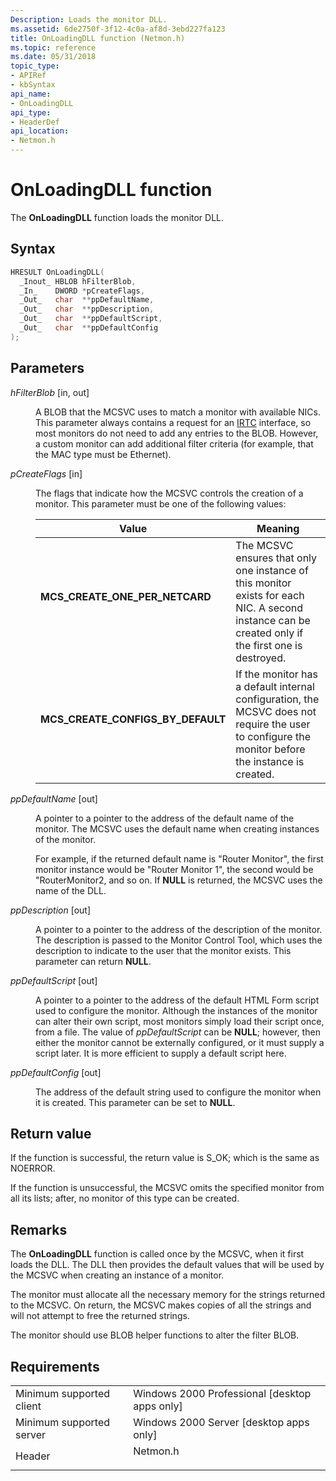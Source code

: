 ```yaml
---
Description: Loads the monitor DLL.
ms.assetid: 6de2750f-3f12-4c0a-af8d-3ebd227fa123
title: OnLoadingDLL function (Netmon.h)
ms.topic: reference
ms.date: 05/31/2018
topic_type: 
- APIRef
- kbSyntax
api_name: 
- OnLoadingDLL
api_type: 
- HeaderDef
api_location: 
- Netmon.h
---
```


# OnLoadingDLL function

The **OnLoadingDLL** function loads the monitor DLL.

## Syntax


```C++
HRESULT OnLoadingDLL(
  _Inout_ HBLOB hFilterBlob,
  _In_    DWORD *pCreateFlags,
  _Out_   char  **ppDefaultName,
  _Out_   char  **ppDescription,
  _Out_   char  **ppDefaultScript,
  _Out_   char  **ppDefaultConfig
);
```



## Parameters

<dl> <dt>

*hFilterBlob* \[in, out\]
</dt> <dd>

A BLOB that the MCSVC uses to match a monitor with available NICs. This parameter always contains a request for an [IRTC](irtc.md) interface, so most monitors do not need to add any entries to the BLOB. However, a custom monitor can add additional filter criteria (for example, that the MAC type must be Ethernet).

</dd> <dt>

*pCreateFlags* \[in\]
</dt> <dd>

The flags that indicate how the MCSVC controls the creation of a monitor. This parameter must be one of the following values:



| Value                                                                                                                                                                                                            | Meaning                                                                                                                                                       |
|------------------------------------------------------------------------------------------------------------------------------------------------------------------------------------------------------------------|---------------------------------------------------------------------------------------------------------------------------------------------------------------|
| <span id="MCS_CREATE_ONE_PER_NETCARD"></span><span id="mcs_create_one_per_netcard"></span><dl> <dt>**MCS\_CREATE\_ONE\_PER\_NETCARD**</dt> </dl>          | The MCSVC ensures that only one instance of this monitor exists for each NIC. A second instance can be created only if the first one is destroyed.<br/> |
| <span id="MCS_CREATE_CONFIGS_BY_DEFAULT"></span><span id="mcs_create_configs_by_default"></span><dl> <dt>**MCS\_CREATE\_CONFIGS\_BY\_DEFAULT**</dt> </dl> | If the monitor has a default internal configuration, the MCSVC does not require the user to configure the monitor before the instance is created.<br/>  |



 

</dd> <dt>

*ppDefaultName* \[out\]
</dt> <dd>

A pointer to a pointer to the address of the default name of the monitor. The MCSVC uses the default name when creating instances of the monitor.

For example, if the returned default name is "Router Monitor", the first monitor instance would be "Router Monitor 1", the second would be "RouterMonitor2, and so on. If **NULL** is returned, the MCSVC uses the name of the DLL.

</dd> <dt>

*ppDescription* \[out\]
</dt> <dd>

A pointer to a pointer to the address of the description of the monitor. The description is passed to the Monitor Control Tool, which uses the description to indicate to the user that the monitor exists. This parameter can return **NULL**.

</dd> <dt>

*ppDefaultScript* \[out\]
</dt> <dd>

A pointer to a pointer to the address of the default HTML Form script used to configure the monitor. Although the instances of the monitor can alter their own script, most monitors simply load their script once, from a file. The value of *ppDefaultScript* can be **NULL**; however, then either the monitor cannot be externally configured, or it must supply a script later. It is more efficient to supply a default script here.

</dd> <dt>

*ppDefaultConfig* \[out\]
</dt> <dd>

The address of the default string used to configure the monitor when it is created. This parameter can be set to **NULL**.

</dd> </dl>

## Return value

If the function is successful, the return value is S\_OK; which is the same as NOERROR.

If the function is unsuccessful, the MCSVC omits the specified monitor from all its lists; after, no monitor of this type can be created.

## Remarks

The **OnLoadingDLL** function is called once by the MCSVC, when it first loads the DLL. The DLL then provides the default values that will be used by the MCSVC when creating an instance of a monitor.

The monitor must allocate all the necessary memory for the strings returned to the MCSVC. On return, the MCSVC makes copies of all the strings and will not attempt to free the returned strings.

The monitor should use BLOB helper functions to alter the filter BLOB.

## Requirements



|                                     |                                                                                     |
|-------------------------------------|-------------------------------------------------------------------------------------|
| Minimum supported client<br/> | Windows 2000 Professional \[desktop apps only\]<br/>                          |
| Minimum supported server<br/> | Windows 2000 Server \[desktop apps only\]<br/>                                |
| Header<br/>                   | <dl> <dt>Netmon.h</dt> </dl> |



 

 




